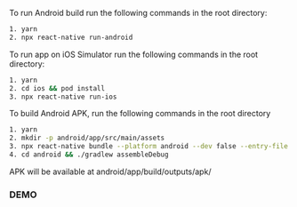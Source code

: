 To run Android build run the following commands in the root directory:

```sh
1. yarn
2. npx react-native run-android
```

To run app on iOS Simulator run the following commands in the root directory:

```sh
1. yarn
2. cd ios && pod install
3. npx react-native run-ios
```

To build Android APK, run the following commands in the root directory

```sh
1. yarn
2. mkdir -p android/app/src/main/assets
3. npx react-native bundle --platform android --dev false --entry-file index.js --bundle-output android/app/src/main/assets/index.android.bundle --assets-dest android/app/src/main/res/
4. cd android && ./gradlew assembleDebug
```

APK will be available at android/app/build/outputs/apk/

### DEMO
